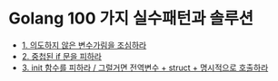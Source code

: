 # Golang 100 가지 실수패턴과 솔루션

- [1. 의도하지 않은 변수가림을 조심하라](./1.go)
- [2. 중첩된 if 문을 피하라](./2.go)
- [3. init 함수를 피하라 / 그럴거면 전역변수 + struct + 명시적으로 호출하라](./3.go)
